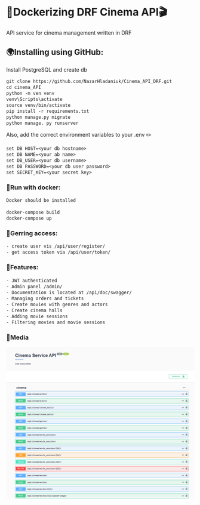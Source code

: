 # 🎥Dockerizing DRF Cinema API🎬

API service for cinema management written in DRF
## 🌍Installing using GitHub:

Install PostgreSQL and create db
 
```
git clone https://github.com/NazarHladaniuk/Cinema_API_DRF.git
cd cinema_API
python -m ven venv 
venv\Scripts\activate
source venv/bin/activate 
pip install -r requirements.txt 
python manage.py migrate 
python manage. py runserver
 ```
Also, add the correct environment variables to your .env ✏️
```
set DB HOST=<your db hostname> 
set DB NAME=<your ab name> 
set DB_USER=<your db username> 
set DB PASSWORD=<your db user password> 
set SECRET_KEY=<your secret key> 
```

### 🐳Run with docker:
```
Docker should be installed

docker-compose build
docker-compose up
```  

### 🔑Gerring access:
```
- create user vis /api/user/register/
- get access token via /api/user/token/
```

### 🌟Features:
```
- JWT authenticated
- Admin panel /admin/
- Documentation is located at /api/doc/swagger/
- Managing orders and tickets
- Create movies with genres and actors
- Create cinema halls
- Adding movie sessions
- Filtering movies and movie sessions
```

### 🎨Media

![readme_cinema_swagger.png](readme_cinema_swagger.png)

